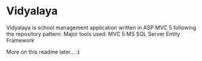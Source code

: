 # Vidyalaya
Vidyalaya is school management application written in ASP MVC 5 following the repository pattern.
Major tools used:
MVC 5
MS SQL Server
Entity Framework

More on this readme later... :)
